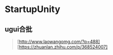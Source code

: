 # StartupUnity

## ugui合批 
> [http://www.laowangomg.com/?p=488]
> [https://zhuanlan.zhihu.com/p/368524007]
